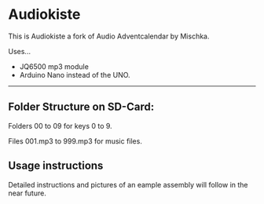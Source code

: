 # Audiokiste

This is Audiokiste a fork of Audio Adventcalendar by Mischka.

Uses...

* JQ6500 mp3 module
* Arduino Nano instead of the UNO.

----

## Folder Structure on SD-Card:

  Folders 00 to 09 for keys 0 to 9.

  Files 001.mp3 to 999.mp3 for music files.

## Usage instructions

Detailed instructions and pictures of an eample assembly will follow in the near future.
  

